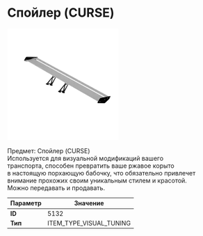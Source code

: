 # Спойлер (CURSE)

![Item Image](../img/5132.webp?raw=true)

Предмет: Спойлер (CURSE)<br>Используется для визуальной модификаций вашего<br>транспорта, способен превратить ваше ржавое корыто<br>в настоящую порхающую бабочку, что обязательно привлечет<br>внимание прохожих своим уникальным стилем и красотой.<br>Можно передавать и продавать.


| Параметр | Значение |
|----------|----------|
| **ID** | 5132 |
| **Тип** | ITEM_TYPE_VISUAL_TUNING |

